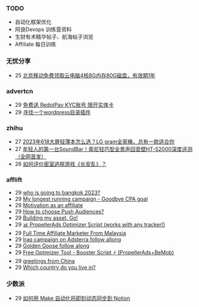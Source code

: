 ### TODO
-  自动化框架优化
-  阿良Devops 训练营资料
-  生财有术精华帖子、航海帖子浏览
-  Affiliate 每日训练

### 无忧分享
<!-- ruyo:START -->
-  25 [北京移动免费领取云电脑4核8G内存80G磁盘，有效期1年](https://51.ruyo.net/18513.html)<!-- ruyo:END -->

### advertcn
<!-- advertcn:START -->
-  29 [免费送 RedotPay KYC账号 限开实体卡](https://www.advertcn.com/forum.php?mod=viewthread&tid=112738)
-  29 [寻找一个wordpress目录插件](https://www.advertcn.com/forum.php?mod=viewthread&tid=112736)<!-- advertcn:END -->

### zhihu
<!-- zhihu:START -->
-  27 [2023年618大屏轻薄本怎么选？LG gram全家桶，总有一款适合你](http://zhuanlan.zhihu.com/p/632641888?utm_campaign=rss&utm_medium=rss&utm_source=rss&utm_content=title)
-  27 [年轻人的第一台SoundBar！索尼轻巧型全景声回音壁HT-S2000深度评测（全网首发）](http://zhuanlan.zhihu.com/p/630990296?utm_campaign=rss&utm_medium=rss&utm_source=rss&utm_content=title)
-  26 [如何评价密室逃脱游戏《长安乱》？](http://www.zhihu.com/question/563950552/answer/3045961312?utm_campaign=rss&utm_medium=rss&utm_source=rss&utm_content=title)<!-- zhihu:END -->

### afflift
<!-- afflift:START -->
-  29 [who is going to bangkok 2023?](https://afflift.com/f/threads/who-is-going-to-bangkok-2023.11889/)
-  29 [My longest running campaign - Goodbye CPA goal](https://afflift.com/f/threads/my-longest-running-campaign-goodbye-cpa-goal.11839/)
-  29 [Motivation as an affiliate](https://afflift.com/f/threads/motivation-as-an-affiliate.11835/)
-  29 [How to choose Push Audiences?](https://afflift.com/f/threads/how-to-choose-push-audiences.11888/)
-  29 [Building my asset. Go!](https://afflift.com/f/threads/building-my-asset-go.11736/)
-  29 [📊 PropellerAds Optimizer Script &lpar;works with any tracker!&rpar;](https://afflift.com/f/threads/%F0%9F%93%8A-propellerads-optimizer-script-works-with-any-tracker.11813/)
-  29 [Full Time Affiliate Marketer From Malaysia](https://afflift.com/f/threads/full-time-affiliate-marketer-from-malaysia.11738/)
-  29 [Iraq campaign on Adsterra follow allong](https://afflift.com/f/threads/iraq-campaign-on-adsterra-follow-allong.11848/)
-  29 [Golden Goose follow along](https://afflift.com/f/threads/golden-goose-follow-along.11821/)
-  29 [Free Optimizer Tool - Booster Script ⚡ &lpar;PropellerAds+BeMob&rpar;](https://afflift.com/f/threads/free-optimizer-tool-booster-script-%E2%9A%A1-propellerads-bemob.10601/)
-  29 [greetings from China](https://afflift.com/f/threads/greetings-from-china.11085/)
-  29 [Which country do you live in?](https://afflift.com/f/threads/which-country-do-you-live-in.65/)<!-- afflift:END -->

### 少数派
<!-- sspai:START -->
-  29 [如何用 Make 自动化将即刻动态同步到 Notion](https://sspai.com/post/83490)<!-- sspai:END -->

